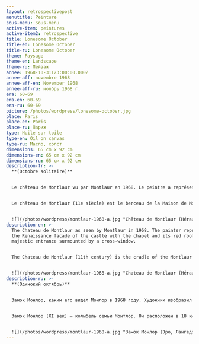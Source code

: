 ```yaml
---
layout: retrospectivepost
menutitle: Peinture
sous-menu: Sous-menu
active-item: peintures
active-item2: retrospective
title: Lonesome October
title-en: Lonesome October
title-ru: Lonesome October
theme: Paysage
theme-en: Landscape
theme-ru: Пейзаж
annee: 1968-10-31T23:00:00.000Z
annee-aff: novembre 1968
annee-aff-en: November 1968
annee-aff-ru: ноябрь 1968 г.
era: 60-69
era-en: 60-69
era-ru: 60-69
picture: /photos/wordpress/lonesome-october.jpg
place: Paris
place-en: Paris
place-ru: Париж
type: Huile sur toile
type-en: Oil on canvas
type-ru: Масло, холст
dimensions: 65 cm x 92 cm
dimensions-en: 65 cm x 92 cm
dimensions-ru: 65 см x 92 см
description-fr: >-
  **(Octobre solitaire)** 


  Le château de Montlaur vu par Montlaur en 1968. Le peintre a représenté la façade renaissance du château avec la chapelle et son toit rouge, l'entrée majestueuse surmontée de la fenêtre à croisée. 


  Le château de Montlaur (11e siècle) est le berceau de la Maison de Montlaur. Il est situé à 18km au Nord-Est de Montpellier. Il n'est plus habité depuis 1622 date à laquelle il fut pris et partiellement rasé par les troupes protestantes du duc de Rohan.  


  ![](/photos/wordpress/montlaur-1968-a.jpg "Château de Montlaur (Hérault)")
description-en: >-
  The Chateau de Montlaur as seen by Montlaur in 1968. The painter represented
  the Renaissance facade of the castle with the chapel and its red roof and the
  majestic entrance surmounted by a cross-window.


  The Chateau de Montlaur (11th century) is the cradle of the Montlaur family. It is located 18km North-East of Montpellier. It has not been inhabited since 1622 when it was besieged, taken, and partially razed by the Duke of Rohan's Protestant troops.


  ![](/photos/wordpress/montlaur-1968-a.jpg "Chateau de Montlaur (Hérault, Languedoc)")
description-ru: >-
  **(Одинокий октябрь)**


  Замок Монлор, каким его видел Монлор в 1968 году. Художник изобразил фасад замка в стиле ренессанс с часовней, красной крышей и величественным входом, увенчанным крестообразным окном.


  Замок Монлор (XI век) – колыбель семьи Монтлор. Он расположен в 18 км к северо-востоку от Монпелье. Замок пустовал с 1622 года, когда он был осажден, взят и частично разрушен протестантскими войсками герцога Роханского.  


  ![](/photos/wordpress/montlaur-1968-a.jpg "Замок Монлор (Эро, Лангедок)")
---
```

